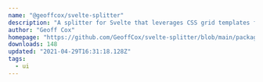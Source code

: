 ```yaml
---
name: "@geoffcox/svelte-splitter"
description: "A splitter for Svelte that leverages CSS grid templates for simple and consistent resizing."
author: "Geoff Cox"
homepage: "https://github.com/GeoffCox/svelte-splitter/blob/main/package/README.md"
downloads: 148
updated: "2021-04-29T16:31:18.128Z"
tags: 
  - ui
---
```

